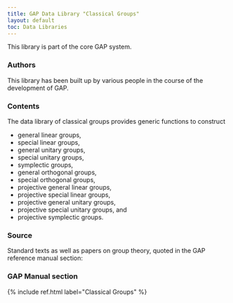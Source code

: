 ```yaml
---
title: GAP Data Library "Classical Groups"
layout: default
toc: Data Libraries
---
```


This library is part of the core GAP system.

### Authors

This library has been built up by various people in the course of the
development of GAP.

### Contents

The data library of classical groups provides generic functions to
construct

-   general linear groups,
-   special linear groups,
-   general unitary groups,
-   special unitary groups,
-   symplectic groups,
-   general orthogonal groups,
-   special orthogonal groups,
-   projective general linear groups,
-   projective special linear groups,
-   projective general unitary groups,
-   projective special unitary groups, and
-   projective symplectic groups.

### Source

Standard texts as well as papers on group theory, quoted in the GAP
reference manual section:

### GAP Manual section

{% include ref.html label="Classical Groups" %}
